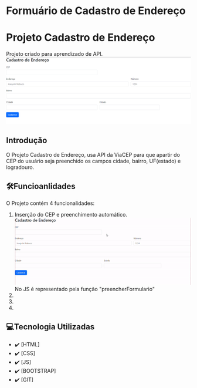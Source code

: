 # Formuário de Cadastro de Endereço


# Projeto Cadastro de Endereço
Projeto criado para aprendizado de API.
![Capa do Projeto](doc/img/capaendereco.png)


## Introdução
O Projeto Cadastro de Endereço, usa API da ViaCEP para que apartir do CEP do usuário seja preenchido os campos cidade, bairro, UF(estado) e logradouro.


## 🛠️Funcioanlidades
O Projeto contém 4 funcionalidades:

<ol>
    <li>Inserção do CEP e preenchimento automático.
    <img src="doc/inserindoCEP.gif">
    No JS é representado pela função "preencherFormulario"</li>
    <li></li>
    <li></li>
    <li></li>
</ol>


## 💻Tecnologia Utilizadas
- :heavy_check_mark: [HTML]
- :heavy_check_mark: [CSS]
- :heavy_check_mark: [JS]
- :heavy_check_mark: [BOOTSTRAP]
- :heavy_check_mark: [GIT]
